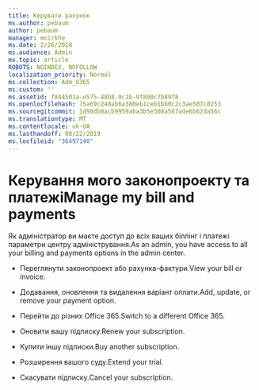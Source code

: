 ```yaml
---
title: Керувати рахунок
ms.author: pebaum
author: pebaum
manager: mnirkhe
ms.date: 2/26/2018
ms.audience: Admin
ms.topic: article
ROBOTS: NOINDEX, NOFOLLOW
localization_priority: Normal
ms.collection: Adm_O365
ms.custom: ''
ms.assetid: f844501a-e575-48b8-9c1b-9f800c7b89f8
ms.openlocfilehash: 75a69c248ab6a380eb1ceb1bb0c2c3ae507c8253
ms.sourcegitcommit: 1d98db8acb9959aba3b5e308a567ade6b62da56c
ms.translationtype: MT
ms.contentlocale: uk-UA
ms.lasthandoff: 08/22/2019
ms.locfileid: "36497140"
---
```

# <a name="manage-my-bill-and-payments"></a><span data-ttu-id="79263-102">Керування мого законопроекту та платежі</span><span class="sxs-lookup"><span data-stu-id="79263-102">Manage my bill and payments</span></span>

<span data-ttu-id="79263-103">Як адміністратор ви маєте доступ до всіх ваших біллінг і платежі параметри центру адміністрування.</span><span class="sxs-lookup"><span data-stu-id="79263-103">As an admin, you have access to all your billing and payments options in the admin center.</span></span>
  
- <span data-ttu-id="79263-104">Переглянути законопроект або рахунка-фактури.</span><span class="sxs-lookup"><span data-stu-id="79263-104">View your bill or invoice.</span></span>
    
- <span data-ttu-id="79263-105">Додавання, оновлення та видалення варіант оплати.</span><span class="sxs-lookup"><span data-stu-id="79263-105">Add, update, or remove your payment option.</span></span>
    
- <span data-ttu-id="79263-106">Перейти до різних Office 365.</span><span class="sxs-lookup"><span data-stu-id="79263-106">Switch to a different Office 365.</span></span>
    
- <span data-ttu-id="79263-107">Оновити вашу підписку.</span><span class="sxs-lookup"><span data-stu-id="79263-107">Renew your subscription.</span></span>
    
- <span data-ttu-id="79263-108">Купити іншу підписки.</span><span class="sxs-lookup"><span data-stu-id="79263-108">Buy another subscription.</span></span>
    
- <span data-ttu-id="79263-109">Розширення вашого суду.</span><span class="sxs-lookup"><span data-stu-id="79263-109">Extend your trial.</span></span>
    
- <span data-ttu-id="79263-110">Скасувати підписку.</span><span class="sxs-lookup"><span data-stu-id="79263-110">Cancel your subscription.</span></span>
    

